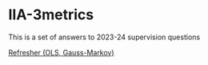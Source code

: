# IIA-3metrics

This is a set of answers to 2023-24 supervision questions

<a href="https://emre-us.github.io/IIA-3metrics/Script/Supo0.html" title="Refresher">Refresher (OLS, Gauss-Markov)</a>
